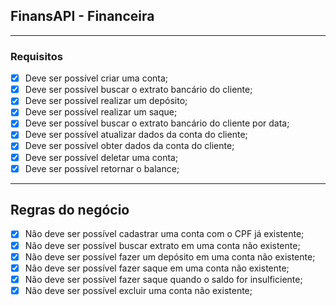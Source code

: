 ## FinansAPI - Financeira

---

### Requisitos

- [x] Deve ser possível criar uma conta;
- [x] Deve ser possível buscar o extrato bancário do cliente;
- [x] Deve ser possível realizar um depósito;
- [x] Deve ser possível realizar um saque;
- [x] Deve ser possível buscar o extrato bancário do cliente por data;
- [x] Deve ser possível atualizar dados da conta do cliente;
- [x] Deve ser possível obter dados da conta do cliente;
- [x] Deve ser possível deletar uma conta;
- [x] Deve ser possível retornar o balance; 

---

## Regras do negócio

- [x] Não deve ser possível cadastrar uma conta com o CPF já existente;
- [x] Não deve ser possível buscar extrato em uma conta não existente;
- [x] Não deve ser possível fazer um depósito em uma conta não existente;
- [x] Não deve ser possível fazer saque em uma conta não existente;
- [x] Não deve ser possível fazer saque quando o saldo for insulficiente;
- [x] Não deve ser possível excluir uma conta não existente;
